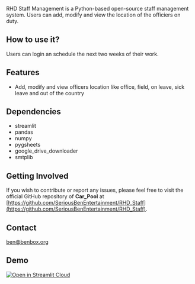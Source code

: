 RHD Staff Management is a Python-based open-source staff management system. Users can add, modify and view the location of the officiers on duty.

## How to use it?
Users can login an schedule the next two weeks of their work.

## Features
- Add, modify and view officers location like office, field, on leave, sick leave and out of the country

## Dependencies
- streamlit
- pandas
- numpy
- pygsheets
- google_drive_downloader
- smtplib

## Getting Involved
If you wish to contribute or report any issues, please feel free to visit the official GitHub repository of **Car_Pool** at [https://github.com/SeriousBenEntertainment/RHD_Staff](https://github.com/SeriousBenEntertainment/RHD_Staff).

## Contact
[ben@benbox.org](ben@benbox.org)

## Demo
[![Open in Streamlit Cloud][share_badge]][share_link]

[share_badge]: https://static.streamlit.io/badges/streamlit_badge_black_white.svg
[share_link]: https://rhd-staff.streamlit.app

